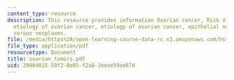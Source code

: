 ```yaml
---
content_type: resource
description: This resource provides information Ovarian cancer, Risk of Ovarian Cancer,
  etiology of ovarian cancer, etiology of ovarian cancer, epithelial neoplasms, and
  serous neoplasms.
file: /media/https%3A/open-learning-course-data-rc.s3.amazonaws.com/hst-071-human-reproductive-biology-fall-2005/2088481550f28e05f2a83eeee59ee67d_ovarian_tumors.pdf
file_type: application/pdf
resourcetype: Document
title: ovarian_tumors.pdf
uid: 20884815-50f2-8e05-f2a8-3eeee59ee67d
---
```

